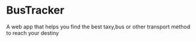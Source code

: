 BusTracker
==========

A web app that helps you find the best taxy,bus or other transport method to reach your destiny
